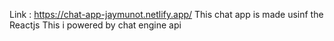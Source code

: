 Link : https://chat-app-jaymunot.netlify.app/
This chat app is made usinf the Reactjs 
This i powered by chat engine api
